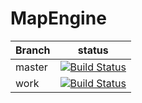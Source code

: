 # MapEngine

|Branch     | status    |
|-----------|-----------|
|master     |[![Build Status](https://travis-ci.org/InvertedBit/MapEngine.svg?branch=master)](https://travis-ci.org/InvertedBit/MapEngine)|
|work       |[![Build Status](https://travis-ci.org/InvertedBit/MapEngine.svg?branch=work)](https://travis-ci.org/InvertedBit/MapEngine)|
